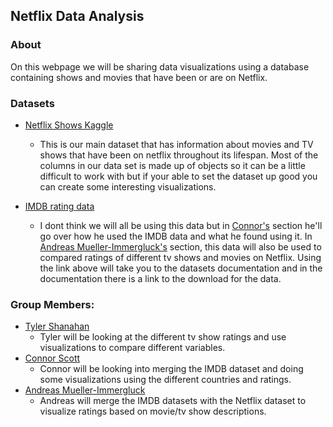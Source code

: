 ## Netflix Data Analysis

### About
On this webpage we will be sharing data visualizations using a database containing shows and movies that have been or are on Netflix. 

### Datasets

* [Netflix Shows Kaggle](https://www.kaggle.com/shivamb/netflix-shows)
  * This is our main dataset that has information about movies and TV shows that have been on netflix throughout its lifespan. Most of the columns in our data set is made up of objects so it can be a little difficult to work with but if your able to set the dataset up good you can create some interesting visualizations.

* [IMDB rating data](https://www.imdb.com/interfaces/)
  * I dont think we will all be using this data but in [Connor's](Connor) section he'll go over how he used the IMDB data and what he found using it. In [Andreas Mueller-Immergluck's](Andreas) section, this data will also be used to compared ratings of different tv shows and movies on Netflix. Using the link above will take you to the datasets documentation and in the documentation there is a link to the download for the data.

### Group Members:

* [Tyler Shanahan](Tyler)
  * Tyler will be looking at the different tv show ratings and use visualizations to compare different variables. 
* [Connor Scott](Connor)
  * Connor will be looking into merging the IMDB dataset and doing some visualizations using the different countries and ratings.
* [Andreas Mueller-Immergluck](Andreas)
  * Andreas will merge the IMDB datasets with the Netflix dataset to visualize ratings based on movie/tv show descriptions. 
